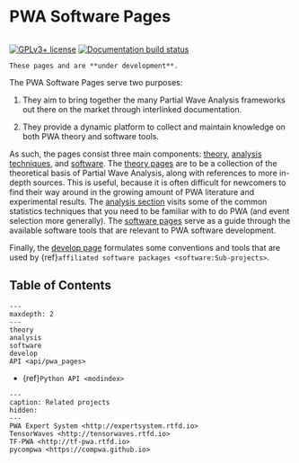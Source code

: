 # PWA Software Pages

```{title} Welcome

```

[![GPLv3+ license](https://img.shields.io/badge/License-GPLv3+-blue.svg)](https://www.gnu.org/licenses/gpl-3.0-standalone.html)
[![Documentation build status](https://readthedocs.org/projects/pwa/badge/?version=latest)](https://pwa.readthedocs.io)

```{warning}
These pages and are **under development**.
```

The PWA Software Pages serve two purposes:

1. They aim to bring together the many Partial Wave Analysis frameworks out
   there on the market through interlinked documentation.

2. They provide a dynamic platform to collect and maintain knowledge on both
   PWA theory and software tools.

As such, the pages consist three main components: [theory](./theory.rst),
[analysis techniques](./analysis.rst), and [software](./software.rst). The
[theory pages](./theory.rst) are to be a collection of the theoretical basis of
Partial Wave Analysis, along with references to more in-depth sources. This is
useful, because it is often difficult for newcomers to find their way around in
the growing amount of PWA literature and experimental results. The
[analysis section](./analysis.rst) visits some of the common statistics
techniques that you need to be familiar with to do PWA (and event selection
more generally). The [software pages](./software.rst) serve as a guide through
the available software tools that are relevant to PWA software development.

Finally, the [develop page](./develop.md) formulates some conventions and tools
that are used by {ref}`affiliated software packages <software:Sub-projects>`.

## Table of Contents

```{toctree}
---
maxdepth: 2
---
theory
analysis
software
develop
API <api/pwa_pages>
```

- {ref}`Python API <modindex>`

```{toctree}
---
caption: Related projects
hidden:
---
PWA Expert System <http://expertsystem.rtfd.io>
TensorWaves <http://tensorwaves.rtfd.io>
TF-PWA <http://tf-pwa.rtfd.io>
pycompwa <https://compwa.github.io>
```
